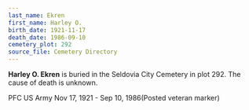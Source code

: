 ```yaml
---
last_name: Ekren
first_name: Harley O.
birth_date: 1921-11-17
death_date: 1986-09-10
cemetery_plot: 292
source_file: Cemetery Directory
---
```

**Harley O.   Ekren** is buried in the Seldovia City Cemetery in plot 292.  The cause of death is unknown.

PFC US Army Nov 17, 1921 - Sep 10, 1986(Posted veteran marker)


